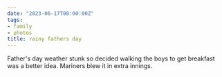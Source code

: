 ```yaml
---
date: "2023-06-17T00:00:00Z"
tags:
- family
- photos
title: rainy fathers day
---
```


Father's day weather stunk so decided walking the boys to get breakfast was a better idea. Mariners blew it in extra innings.

<script src="https://cdn.jsdelivr.net/npm/publicalbum@latest/embed-ui.min.js" async></script>
<div class="pa-gallery-player-widget" style="width:75%; height:480px; display:none;"
  data-link="https://photos.app.goo.gl/HPWw9JhsDVPP3Pmt6"
  data-title="father&#39;s Day breakfast "
  data-description="13 new items added to shared album">
  <object data="https://lh3.googleusercontent.com/ZLh8d-KXlt6f4qwcZHpjfBllVD4wgnT3TfuuKT6mUflQqrGIGjo314HuhegEJcnGcDq99rkjYdUZNtisS-zZXljmYSdb4mkatprLMgMt2KbcDtjUuOM5ygmDwoPkdPqxqiTRsKPHfWU=w1920-h1080"></object>
  <object data="https://lh3.googleusercontent.com/uMlLdRF5K9nk5eVeOgoJ9GWfwlfeCccTgjT0Pr0VQBKdbYFpeNfVcAc3R0J-H65h6sCKlImZN9_PGHGDqHoliDDJq0LMehCUpcIg93RUlVyIooayPbLlzwLkmYodloXAm6jHRyuQLHY=w1920-h1080"></object>
  <object data="https://lh3.googleusercontent.com/9kl2H_BEANHVhlKuiPUxAO-JtFHxhog2BePOyEP7Epq72JFAl9loKVdA3-zBQMZRQKzU5zxZEw4rhm3hjUru3eCEvQanHqMkb86QXAF0B_-4saiHJQBdljJplyoLzGPGNGz97IrK0R4=w1920-h1080"></object>
  <object data="https://lh3.googleusercontent.com/dbCZoh0fQ0cDQTlFzQYnNgOsD9kl99-j-DzH9V89wiASYjMHg74YtFYw1DEz1h92u5NdYcpEuHbgEer8ib9Lkm8wdVV-_aFQig4qpvDCrvxefBUJqJGIB-V2jqA-TkInUdnWQSZ5HNk=w1920-h1080"></object>
  <object data="https://lh3.googleusercontent.com/_fe7cb_fqxaQ_VwOxD1flRGqRyz0K4b-jxtSuVk7G5xXNuGVDDUkEmG_ovt1eQbv6VbY2WUFhYFnQFee02Aq_Hhi9GtHouldK9KT3-LdP2iXQeb5H5TWXmX9iWffd2groICN3PFMWv4=w1920-h1080"></object>
  <object data="https://lh3.googleusercontent.com/drPH4E34guHXpvfOAOOZeh43D0iqCt581_rC5V8xckBxWyoQvHIBpjsrZo0wd44o-wFQHLtT-ulv5VhaYEnSBsDxlGUjZM98gRj8Jxaa0O-1A_-ino7CLEuy8QIhw_A0MyJ5yL3FBEM=w1920-h1080"></object>
  <object data="https://lh3.googleusercontent.com/aZ7XaOYmkuENTwV6zRctw5boezXKeFtF-f2lMDjupI23Q1Wsy3BGM4q55Mhl7ieMKVwU03qeq56QJixr5yEhMLIn1O4Kp-Ti34fEhUryY-_Y6FDc4fWM1hYxHzzKlWXNvDOghB10fsU=w1920-h1080"></object>
  <object data="https://lh3.googleusercontent.com/Tkr4liNJmpjHbJ58olDk6mUV0UTgFghhFGzde8lFVOSEz4CvqbYnobbI21ka2Q53dClxN9rh44ASKxsqcj1b2EdLhi2Gt2ljcCun0OPL6Xf4szlSvlgY90DxUGX_NJvxdPwqQbcAHYQ=w1920-h1080"></object>
  <object data="https://lh3.googleusercontent.com/CWfOO3U27JTMfITbAjrBaEYlQAtPXm97LGXok84IJWkrur4hl_WxvtqbXH2svpaJXgmUWqj2K9isBblDeJeU3Op-Xwm3FRTEWgdTteMNnxochCudMRytYf53Y33LOchwruUwHZE3QNc=w1920-h1080"></object>
  <object data="https://lh3.googleusercontent.com/RQTW0FZU8cxZ2piunSYQ72wFx7yf90Xob5Tc94g_Oaxu33dZATNvdQXikDlwSXevTd3NAneT25IdWGw5a6M5etLHRkfq5M9qrTKbb5YjLx9d5OPKFYf3TPa4_Jvv-llaE1R8ge6Rd5I=w1920-h1080"></object>
  <object data="https://lh3.googleusercontent.com/nshODZ3ASs7L1QKYMsSA3bQiL5zV1e9q6fGyTDOer2Li1tsaS_9wNVRzZ7sEoUTegbSh21dIGjLLAsXt2EX3wv5hkqiEgDKOYe7o4d8scxOwPaRRpBtUzKbIDpqcvnFimRfFE2RoSWs=w1920-h1080"></object>
  <object data="https://lh3.googleusercontent.com/1pYwsfHFm9yU535_yG-nChZwlGCgA2lnrZodMgoo6UXuHvWSbfhAF4WacCIfl9cgnEQGD9zrGTFSB-pnJ3-z3ewnXG9sCV68WaPrxztHCodbrllZUeLbgyR7jNgyrl4Xq2__A-OQ6Ks=w1920-h1080"></object>
  <object data="https://lh3.googleusercontent.com/aUrVPWms5GkhNMIRVqeJbljWApf6JQSO1ED_BkCw6MKp3Vh33pubGvKLxBoToXRcaWyiW1QNgCwfwq3ddh4PFk-31CIvicr36ItHl9aZx5nRkttPKwqz52iRTg0rq3XdUea78IMcsOw=w1920-h1080"></object>
</div>
